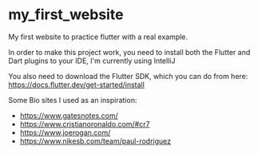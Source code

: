 # my_first_website

My first website to practice flutter with a real example.

In order to make this project work, you need to install both the Flutter and Dart plugins to your
IDE, I'm currently using IntelliJ

You also need to download the Flutter SDK, which you can do from
here: https://docs.flutter.dev/get-started/install

Some Bio sites I used as an inspiration:

- https://www.gatesnotes.com/
- https://www.cristianoronaldo.com/#cr7
- https://www.joerogan.com/
- https://www.nikesb.com/team/paul-rodriguez
